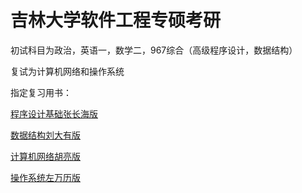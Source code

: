 # 吉林大学软件工程专硕考研
初试科目为政治，英语一，数学二，967综合（高级程序设计，数据结构）

复试为计算机网络和操作系统

指定复习用书：

[程序设计基础张长海版](http://book.kongfz.com/156509/764771105/)

[数据结构刘大有版](http://book.kongfz.com/3710/1179220597/) 

[计算机网络胡亮版](http://book.kongfz.com/14383/1183761747/)

[操作系统左万历版](http://book.kongfz.com/143448/1048921470/)
